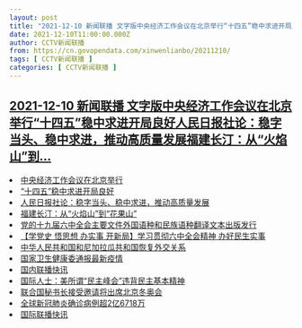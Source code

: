 ```yaml
---
layout: post
title: "2021-12-10 新闻联播 文字版中央经济工作会议在北京举行“十四五”稳中求进开局良好人民日报社论：稳字当头、稳中求进，推动高质量发展福建长汀：从“火焰山”到"
date: 2021-12-10T11:00:00.000Z
author: CCTV新闻联播
from: https://cn.govopendata.com/xinwenlianbo/20211210/
tags: [ CCTV新闻联播 ]
categories: [ CCTV新闻联播 ]
---
```

<!--1639134000000-->
[2021-12-10 新闻联播 文字版中央经济工作会议在北京举行“十四五”稳中求进开局良好人民日报社论：稳字当头、稳中求进，推动高质量发展福建长汀：从“火焰山”到...](https://cn.govopendata.com/xinwenlianbo/20211210/)
------

<div>
<li><a target="_blank" href="https://cn.govopendata.com/xinwenlianbo/20211210/#270575">中央经济工作会议在北京举行</a></li><li><a target="_blank" href="https://cn.govopendata.com/xinwenlianbo/20211210/#270576">“十四五”稳中求进开局良好</a></li><li><a target="_blank" href="https://cn.govopendata.com/xinwenlianbo/20211210/#270577">人民日报社论：稳字当头、稳中求进，推动高质量发展</a></li><li><a target="_blank" href="https://cn.govopendata.com/xinwenlianbo/20211210/#270578">福建长汀：从“火焰山”到“花果山”</a></li><li><a target="_blank" href="https://cn.govopendata.com/xinwenlianbo/20211210/#270579">党的十九届六中全会主要文件外国语种和民族语种翻译文本出版发行</a></li><li><a target="_blank" href="https://cn.govopendata.com/xinwenlianbo/20211210/#270580">【学党史 悟思想 办实事 开新局】学习贯彻六中全会精神 办好民生实事</a></li><li><a target="_blank" href="https://cn.govopendata.com/xinwenlianbo/20211210/#270581">中华人民共和国和尼加拉瓜共和国恢复外交关系</a></li><li><a target="_blank" href="https://cn.govopendata.com/xinwenlianbo/20211210/#270582">国家卫生健康委通报最新疫情</a></li><li><a target="_blank" href="https://cn.govopendata.com/xinwenlianbo/20211210/#270583">国内联播快讯</a></li><li><a target="_blank" href="https://cn.govopendata.com/xinwenlianbo/20211210/#270584">国际人士：美所谓“民主峰会”违背民主基本精神</a></li><li><a target="_blank" href="https://cn.govopendata.com/xinwenlianbo/20211210/#270585">联合国秘书长接受邀请将出席北京冬奥会</a></li><li><a target="_blank" href="https://cn.govopendata.com/xinwenlianbo/20211210/#270586">全球新冠肺炎确诊病例超2亿6718万</a></li><li><a target="_blank" href="https://cn.govopendata.com/xinwenlianbo/20211210/#270587">国际联播快讯</a></li>
</div>
